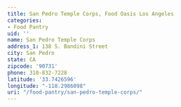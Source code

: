 ```yaml
---
title: San Pedro Temple Corps, Food Oasis Los Angeles
categories:
- Food Pantry
uid: ''
name: San Pedro Temple Corps
address_1: 138 S. Bandini Street
city: San Pedro
state: CA
zipcode: '90731'
phone: 310-832-7228
latitude: '33.7426596'
longitude: "-118.2986098"
uri: "/food-pantry/san-pedro-temple-corps/"
---
```


